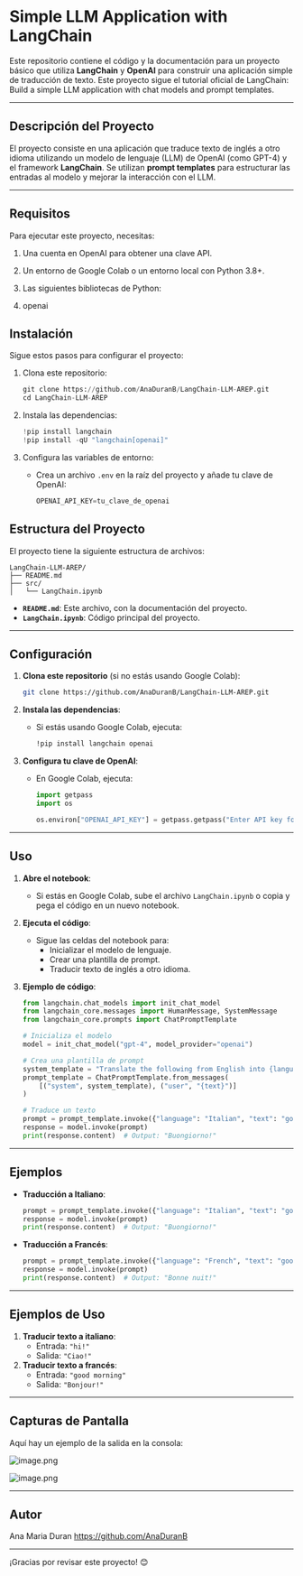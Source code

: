 # Simple LLM Application with LangChain

Este repositorio contiene el código y la documentación para un proyecto básico que utiliza **LangChain** y **OpenAI** para construir una aplicación simple de traducción de texto. Este proyecto sigue el tutorial oficial de LangChain: Build a simple LLM application with chat models and prompt templates.

---
## Descripción del Proyecto

El proyecto consiste en una aplicación que traduce texto de inglés a otro idioma utilizando un modelo de lenguaje (LLM) de OpenAI (como GPT-4) y el framework **LangChain**. Se utilizan **prompt templates** para estructurar las entradas al modelo y mejorar la interacción con el LLM.

---

## Requisitos
Para ejecutar este proyecto, necesitas:

1. Una cuenta en OpenAI para obtener una clave API.

2. Un entorno de Google Colab o un entorno local con Python 3.8+.

3. Las siguientes bibliotecas de Python:
  4. openai

## **Instalación**

Sigue estos pasos para configurar el proyecto:

1. Clona este repositorio:
    
    ```python
    git clone https://github.com/AnaDuranB/LangChain-LLM-AREP.git
    cd LangChain-LLM-AREP
    ```
    
2. Instala las dependencias:
    
    ```python
    !pip install langchain
    !pip install -qU "langchain[openai]"
    ```
    
3. Configura las variables de entorno:
    - Crea un archivo `.env` en la raíz del proyecto y añade tu clave de OpenAI:
        
        ```python
        OPENAI_API_KEY=tu_clave_de_openai
        ```
        

## **Estructura del Proyecto**

El proyecto tiene la siguiente estructura de archivos:

```
LangChain-LLM-AREP/
├── README.md
├── src/
│   └── LangChain.ipynb
```

- **`README.md`**: Este archivo, con la documentación del proyecto.
- **`LangChain.ipynb`**: Código principal del proyecto.

---

## **Configuración**

1. **Clona este repositorio** (si no estás usando Google Colab):
    
    ```bash
    git clone https://github.com/AnaDuranB/LangChain-LLM-AREP.git
    ```
    
2. **Instala las dependencias**:
    - Si estás usando Google Colab, ejecuta:
        
        ```bash
        !pip install langchain openai
        ```
        
3. **Configura tu clave de OpenAI**:
    - En Google Colab, ejecuta:
        
        ```python
        import getpass
        import os
        
        os.environ["OPENAI_API_KEY"] = getpass.getpass("Enter API key for OpenAI: ")
        ```
        

---

## **Uso**

1. **Abre el notebook**:
    - Si estás en Google Colab, sube el archivo `LangChain.ipynb` o copia y pega el código en un nuevo notebook.
2. **Ejecuta el código**:
    - Sigue las celdas del notebook para:
        - Inicializar el modelo de lenguaje.
        - Crear una plantilla de prompt.
        - Traducir texto de inglés a otro idioma.
3. **Ejemplo de código**:
    
    ```python
    from langchain.chat_models import init_chat_model
    from langchain_core.messages import HumanMessage, SystemMessage
    from langchain_core.prompts import ChatPromptTemplate
    
    # Inicializa el modelo
    model = init_chat_model("gpt-4", model_provider="openai")
    
    # Crea una plantilla de prompt
    system_template = "Translate the following from English into {language}"
    prompt_template = ChatPromptTemplate.from_messages(
        [("system", system_template), ("user", "{text}")]
    )
    
    # Traduce un texto
    prompt = prompt_template.invoke({"language": "Italian", "text": "good morning"})
    response = model.invoke(prompt)
    print(response.content)  # Output: "Buongiorno!"
    ```
    

---

## **Ejemplos**

- **Traducción a Italiano**:
    
    ```python
    prompt = prompt_template.invoke({"language": "Italian", "text": "good morning"})
    response = model.invoke(prompt)
    print(response.content)  # Output: "Buongiorno!"
    ```
    
- **Traducción a Francés**:
    
    ```python
    prompt = prompt_template.invoke({"language": "French", "text": "good night"})
    response = model.invoke(prompt)
    print(response.content)  # Output: "Bonne nuit!"
    ```
    

---

## **Ejemplos de Uso**

1. **Traducir texto a italiano**:
    - Entrada: `"hi!"`
    - Salida: `"Ciao!"`
2. **Traducir texto a francés**:
    - Entrada: `"good morning"`
    - Salida: `"Bonjour!"`

---

## **Capturas de Pantalla**

Aquí hay un ejemplo de la salida en la consola:

![image.png](attachment:b57eab55-2e3a-4633-a7e1-1c67498925e8:image.png)

![image.png](attachment:5301c392-344f-4094-8a76-359856362157:image.png)

---

## Autor

Ana Maria Duran https://github.com/AnaDuranB

---

¡Gracias por revisar este proyecto! 😊
